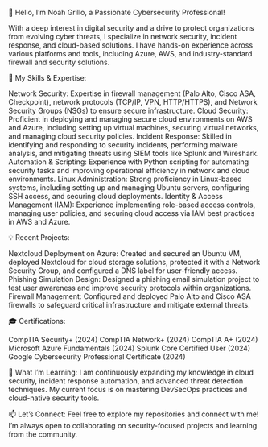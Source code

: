 👋 Hello, I’m Noah Grillo, a Passionate Cybersecurity Professional!

With a deep interest in digital security and a drive to protect organizations from evolving cyber threats, I specialize in network security, incident response, and cloud-based solutions. I have hands-on experience across various platforms and tools, including Azure, AWS, and industry-standard firewall and security solutions.

🔧 My Skills & Expertise:

Network Security: Expertise in firewall management (Palo Alto, Cisco ASA, Checkpoint), network protocols (TCP/IP, VPN, HTTP/HTTPS), and Network Security Groups (NSGs) to ensure secure infrastructure.
Cloud Security: Proficient in deploying and managing secure cloud environments on AWS and Azure, including setting up virtual machines, securing virtual networks, and managing cloud security policies.
Incident Response: Skilled in identifying and responding to security incidents, performing malware analysis, and mitigating threats using SIEM tools like Splunk and Wireshark.
Automation & Scripting: Experience with Python scripting for automating security tasks and improving operational efficiency in network and cloud environments.
Linux Administration: Strong proficiency in Linux-based systems, including setting up and managing Ubuntu servers, configuring SSH access, and securing cloud deployments.
Identity & Access Management (IAM): Experience implementing role-based access controls, managing user policies, and securing cloud access via IAM best practices in AWS and Azure.

💡 Recent Projects:

Nextcloud Deployment on Azure: Created and secured an Ubuntu VM, deployed Nextcloud for cloud storage solutions, protected it with a Network Security Group, and configured a DNS label for user-friendly access.
Phishing Simulation Design: Designed a phishing email simulation project to test user awareness and improve security protocols within organizations.
Firewall Management: Configured and deployed Palo Alto and Cisco ASA firewalls to safeguard critical infrastructure and mitigate external threats.

🎓 Certifications:

CompTIA Security+ (2024)
CompTIA Network+ (2024)
CompTIA A+ (2024)
Microsoft Azure Fundamentals (2024)
Splunk Core Certified User (2024)
Google Cybersecurity Professional Certificate (2024)

🌱 What I’m Learning: I am continuously expanding my knowledge in cloud security, incident response automation, and advanced threat detection techniques. My current focus is on mastering DevSecOps practices and cloud-native security tools.

📫 Let’s Connect: Feel free to explore my repositories and connect with me! I’m always open to collaborating on security-focused projects and learning from the community.
